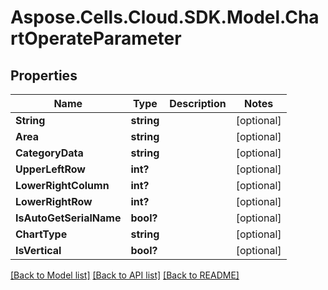 # Aspose.Cells.Cloud.SDK.Model.ChartOperateParameter
## Properties

Name | Type | Description | Notes
------------ | ------------- | ------------- | -------------
**String** | **string** |  | [optional] 
**Area** | **string** |  | [optional] 
**CategoryData** | **string** |  | [optional] 
**UpperLeftRow** | **int?** |  | [optional] 
**LowerRightColumn** | **int?** |  | [optional] 
**LowerRightRow** | **int?** |  | [optional] 
**IsAutoGetSerialName** | **bool?** |  | [optional] 
**ChartType** | **string** |  | [optional] 
**IsVertical** | **bool?** |  | [optional] 

[[Back to Model list]](../README.md#documentation-for-models) [[Back to API list]](../README.md#documentation-for-api-endpoints) [[Back to README]](../README.md)

